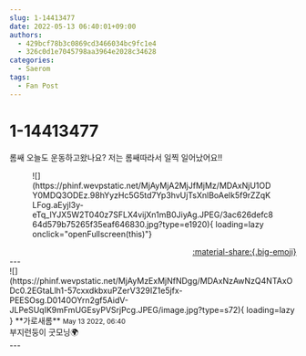 ```yaml
---
slug: 1-14413477
date: 2022-05-13 06:40:01+09:00
authors:
  - 429bcf78b3c0869cd3466034bc9fc1e4
  - 326c0d1e7045798aa3964e2028c34628
categories:
  - Saerom
tags:
  - Fan Post
---
```


# 1-14413477

<div class="post-container" markdown="1">
<div class="content-container md-sidebar__scrollwrap" markdown="1">

롬쌔 오늘도 운동하고왔나요?  저는 롬쌔따라서 일찍 일어났어요!!
<figure markdown="1">
![](https://phinf.wevpstatic.net/MjAyMjA2MjJfMjMz/MDAxNjU1ODY0MDQ3ODEz.98hYyzHc5G5td7Yp3hvUjTsXnlBoAelk5f9rZZqKLFog.aEyjl3y-eTq_lYJX5W2T040z7SFLX4vijXn1mB0JiyAg.JPEG/3ac626defc864d579b75265f35eaf646830.jpg?type=e1920){ loading=lazy onclick="openFullscreen(this)"}
</figure>


</div>
</div>

<div style="text-align: right;" markdown="1">
<a href="https://weverse.io/fromis9/fanpost/1-14413477" style="text-align: right;">:material-share:{.big-emoji}</a>
</div>
---

<div class="comments-container md-sidebar__scrollwrap" markdown="1">
<div class="comment" markdown="1">
<div class='id-container' markdown="1">
![](https://phinf.wevpstatic.net/MjAyMzExMjNfNDgg/MDAxNzAwNzQ4NTAxODc0.2EGtaLlh1-57cxxdkbxuPZerV329IZ1e5jfx-PEESOsg.D0140OYrn2gf5AidV-JLPeSUqIK9mFmUGEsyPVSrjPcg.JPEG/image.jpg?type=s72){ loading=lazy }
**<span class="artist">가로새롬</span>** <small>May 13 2022, 06:40</small><br>
</div>
<div class='comment-body' markdown="1">
부지런둥이 굿모닝🌍
</div>
</div>
</div>
---
